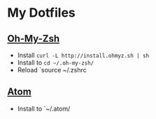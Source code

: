 # My Dotfiles

## [Oh-My-Zsh](http://ohmyz.sh)
  * Install `curl -L http://install.ohmyz.sh | sh`
  * Install to `cd ~/.oh-my-zsh/`
  * Reload `source ~/.zshrc

## [Atom](https://atom.io)
  * Install to `~/.atom/

